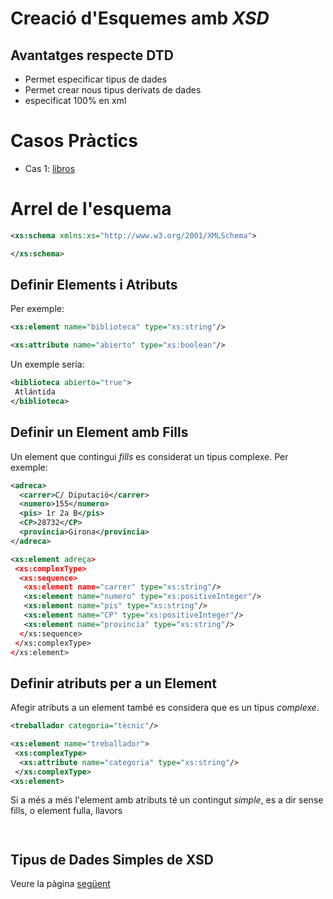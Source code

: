 # Creació d'Esquemes amb *XSD*

## Avantatges respecte DTD

* Permet especificar tipus de dades
* Permet crear nous tipus derivats de dades
* especificat 100% en xml

# Casos Pràctics
  * Cas 1: [libros](https://github.com/jvidal86/M4.XML/wiki/Cas-pr%C3%A0ctic-1-XSD---Libros)


# Arrel de l'esquema

```xml
<xs:schema xmlns:xs="http://www.w3.org/2001/XMLSchema">

</xs:schema>
```


## Definir Elements i Atributs

Per exemple:
```xml
<xs:element name="biblioteca" type="xs:string"/>

<xs:attribute name="abierto" type="xs:boolean"/>
```
Un exemple seria:

```xml
<biblioteca abierto="true">
 Atlántida
</biblioteca>
```

## Definir un Element amb Fills

Un element que contingui *fills* es considerat un tipus complexe. Per exemple:

```xml
<adreca>
  <carrer>C/ Diputació</carrer>
  <numero>155</numero>
  <pis> 1r 2a B</pis>
  <CP>28732</CP>
  <provincia>Girona</provincia>
</adreca>
```

```xml
<xs:element adreça>
 <xs:complexType>
  <xs:sequence>
   <xs:element name="carrer" type="xs:string"/>
   <xs:element name="numero" type="xs:positiveInteger"/> 
   <xs:element name="pis" type="xs:string"/>
   <xs:element name="CP" type="xs:positiveInteger"/>
   <xs:element name="provincia" type="xs:string"/>
  </xs:sequence>
 </xs:complexType>
</xs:element>
```

## Definir atributs per a un Element

Afegir atributs a un element també es considera que es un tipus *complexe*.

```xml
<treballador categoria="tècnic"/>
```
```xml
<xs:element name="treballador">
 <xs:complexType>
  <xs:attribute name="categoria" type="xs:string"/>
 </xs:complexType>
<xs:element>
```

Si a més a més l'element amb atributs té un contingut *simple*, es a dir sense fills, o element fulla, llavors

```xml
```

```xml
```
## Tipus de Dades Simples de XSD

Veure la pàgina [següent](https://github.com/jvidal86/M4.XML/wiki/Tipus-de-Dades-per-Defecte-en-XSD)

